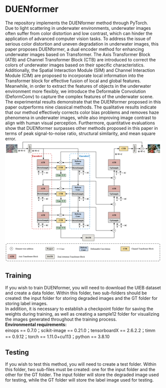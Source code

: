 # DUENformer
The repository implements the DUENformer method through PyTorch.  
Due to light scattering in underwater environments, underwater images often suffer from color distortion and low contrast, which can hinder the application of advanced computer vision tasks. To address the issue of serious color distortion and uneven degradation in underwater images, this paper proposes DUENformer, a dual encoder method for enhancing underwater images based on Transformer. The Axis Transformer Block (ATB) and Channel Transformer Block (CTB) are introduced to correct the colors of underwater images based on their specific characteristics. Additionally, the Spatial Interaction Module (SIM) and Channel Interaction Module (CIM) are proposed to incorporate local information into the Transformer block for effective fusion of local and global features. Meanwhile, in order to extract the features of objects in the underwater environment more flexibly, we introduce the Deformable Convolution (DeformConv) to capture the complex features of the underwater scene. The experimental results demonstrate that the DUENformer proposed in this paper outperforms nine classical methods. The qualitative results indicate that our method effectively corrects color bias problems and removes haze phenomena in underwater images, while also improving image contrast to align with human visual perception. Furthermore, quantitative evaluations show that DUENformer surpasses other methods proposed in this paper in terms of peak signal-to-noise ratio, structural similarity, and mean square error.  
![Image text](https://github.com/ShanZheNaTi/DUENformer/blob/main/figures/overall.png)
## __Training__  
If you wish to train DUENformer, you will need to download the UIEB dataset and create a data folder. Within this folder, two sub-folders should be created: the input folder for storing degraded images and the GT folder for storing label images.  
In addition, it is necessary to establish a checkpoint folder for saving the weights during training, as well as creating a sample12 folder for visualizing the images generated throughout the training process.  
__Environmental requirements:__  
einops == 0.7.0；scikit-image == 0.21.0；tensorboardX == 2.6.2.2；timm == 0.9.12；torch == 1.11.0+cu113；python == 3.8.10  
## __Testing__ 
If you wish to test this method, you will need to create a test folder. Within this folder, two sub-files must be created: one for the input folder and the other for the GT folder. The input folder will store the degraded image used for testing, while the GT folder will store the label image used for testing.
